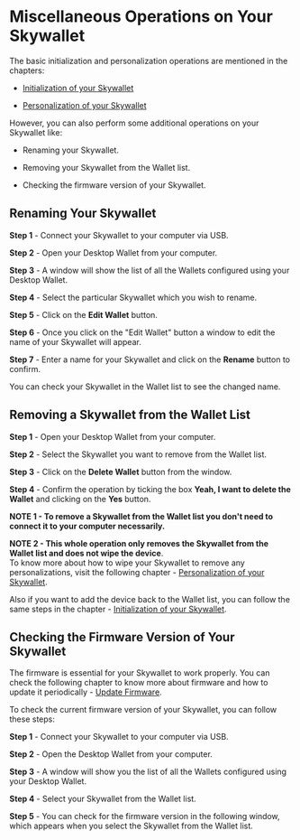 # Miscellaneous Operations on Your Skywallet

The basic initialization and personalization operations are mentioned in the chapters:

* [Initialization of your Skywallet](https://github.com/skycoin/hardware-wallet/wiki/Initialize-the-wallet-setting-up)

* [Personalization of your Skywallet](https://github.com/skycoin/hardware-wallet/wiki/Getting-to-know-the-wallet) 

However, you can also perform some additional operations on your Skywallet like: 

* Renaming your Skywallet.

* Removing your Skywallet from the Wallet list.

* Checking the firmware version of your Skywallet.

## Renaming Your Skywallet

**Step 1** - Connect your Skywallet to your computer via USB.

**Step 2** - Open your Desktop Wallet from your computer.

**Step 3** - A window will show the list of all the Wallets configured using your Desktop Wallet.
<can be removed> <Screenshot of the window showing all the Wallets in the Wallet list>

**Step 4** - Select the particular Skywallet which you wish to rename.
<can be removed> <Screenshot highlighting a single Skywallet from the Wallet list>

**Step 5** - Click on the **Edit Wallet** button.
<can be removed> <Screenshot highlighting the Edit Wallet button>

**Step 6** - Once you click on the "Edit Wallet" button a window to edit the name of your Skywallet will appear.
<can be removed> <Screenshot of the window to rename the Wallet>

**Step 7** - Enter a name for your Skywallet and click on the **Rename** button to confirm.
<can be removed> <Reusing the last Screenshot of the window with the rename button highlighted>

You can check your Skywallet in the Wallet list to see the changed name.
<can be removed> <Screenshot of the Skywallet in the Wallet list with the changed name>

## Removing a Skywallet from the Wallet List

**Step 1** - Open your Desktop Wallet from your computer.
<can be removed> <Screenshot of the Desktop Wallet window showing the Wallet list>

**Step 2** - Select the Skywallet you want to remove from the Wallet list.
<can be removed> <Screenshot of the highlighted selection of the Wallet from the Wallet list>

**Step 3** - Click on the **Delete Wallet** button from the window.
<can be removed> <Screenshot of the Desktop Wallet window highlighting the Delete Wallet button>

**Step 4** - Confirm the operation by ticking the box **Yeah, I want to delete the Wallet** and clicking on the **Yes** button.
<can be removed> <Screenshot of the confirmation dialogue box>

**NOTE 1 - To remove a Skywallet from the Wallet list you don't need to connect it to your computer necessarily.**

**NOTE 2 - This whole operation only removes the Skywallet from the Wallet list and does not wipe the device**.  
To know more about how to wipe your Skywallet to remove any personalizations, visit the following chapter - [Personalization of your Skywallet](https://github.com/skycoin/hardware-wallet/wiki/Getting-to-know-the-wallet).  

Also if you want to add the device back to the Wallet list, you can follow the same steps in the chapter - [Initialization of your Skywallet](https://github.com/skycoin/hardware-wallet/wiki/Initialize-the-wallet-setting-up).

## Checking the Firmware Version of Your Skywallet

The firmware is essential for your Skywallet to work properly. You can check the following chapter to know more about firmware and how to update it periodically - [Update Firmware](https://github.com/skycoin/hardware-wallet/wiki/Update-firmware).

To check the current firmware version of your Skywallet, you can follow these steps:

**Step 1** - Connect your Skywallet to your computer via USB.

**Step 2** - Open the Desktop Wallet from your computer.

**Step 3** - A window will show you the list of all the Wallets configured using your Desktop Wallet.
<can be removed> <Screenshot of the highlighted selection of the Wallet from the Wallet list>

**Step 4** - Select your Skywallet from the Wallet list.
<can be removed> <Screenshot of the Desktop Wallet window highlighting the Skywallet from the list>

**Step 5** - You can check for the firmware version in the following window, which appears when you select the Skywallet from the Wallet list.
<Screenshot of the Hardware Wallet window with the firmware version highlighted>
